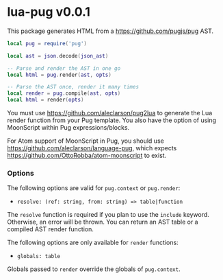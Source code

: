 # lua-pug v0.0.1

This package generates HTML from a https://github.com/pugjs/pug AST.

```lua
local pug = require('pug')

local ast = json.decode(json_ast)

-- Parse and render the AST in one go
local html = pug.render(ast, opts)

-- Parse the AST once, render it many times
local render = pug.compile(ast, opts)
local html = render(opts)
```

You must use https://github.com/aleclarson/pug2lua to generate the
Lua render function from your Pug template. You also have the option
of using MoonScript within Pug expressions/blocks.

For Atom support of MoonScript in Pug, you should use https://github.com/aleclarson/language-pug,
which expects https://github.com/OttoRobba/atom-moonscript to exist.

### Options

The following options are valid for `pug.context` or `pug.render`:

- `resolve: (ref: string, from: string) => table|function`

The `resolve` function is required if you plan to use the `include`
keyword. Otherwise, an error will be thrown. You can return an AST
table or a compiled AST render function.

The following options are only available for `render` functions:

- `globals: table`

Globals passed to `render` override the globals of `pug.context`.
